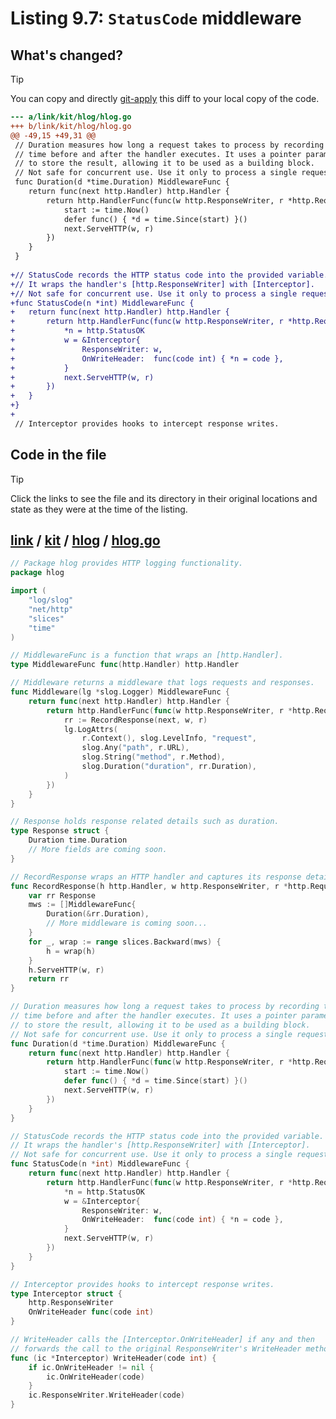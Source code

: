 # Listing 9.7: `StatusCode` middleware

## What's changed?

> [!TIP]
> You can copy and directly [git-apply](https://tldr.inbrowser.app/pages/common/git-apply) this diff to your local copy of the code.

```diff
--- a/link/kit/hlog/hlog.go
+++ b/link/kit/hlog/hlog.go
@@ -49,15 +49,31 @@
 // Duration measures how long a request takes to process by recording the
 // time before and after the handler executes. It uses a pointer parameter
 // to store the result, allowing it to be used as a building block.
 // Not safe for concurrent use. Use it only to process a single request.
 func Duration(d *time.Duration) MiddlewareFunc {
 	return func(next http.Handler) http.Handler {
 		return http.HandlerFunc(func(w http.ResponseWriter, r *http.Request) {
 			start := time.Now()
 			defer func() { *d = time.Since(start) }()
 			next.ServeHTTP(w, r)
 		})
 	}
 }
 
+// StatusCode records the HTTP status code into the provided variable.
+// It wraps the handler's [http.ResponseWriter] with [Interceptor].
+// Not safe for concurrent use. Use it only to process a single request.
+func StatusCode(n *int) MiddlewareFunc {
+	return func(next http.Handler) http.Handler {
+		return http.HandlerFunc(func(w http.ResponseWriter, r *http.Request) {
+			*n = http.StatusOK
+			w = &Interceptor{
+				ResponseWriter: w,
+				OnWriteHeader:  func(code int) { *n = code },
+			}
+			next.ServeHTTP(w, r)
+		})
+	}
+}
+
 // Interceptor provides hooks to intercept response writes.

```
## Code in the file

> [!TIP]
> Click the links to see the file and its directory in their original locations and state as they were at the time of the listing.

## [link](https://github.com/inancgumus/gobyexample/blob/c9152d3fd2e05ed18314349722b682c505e17b06/link) / [kit](https://github.com/inancgumus/gobyexample/blob/c9152d3fd2e05ed18314349722b682c505e17b06/link/kit) / [hlog](https://github.com/inancgumus/gobyexample/blob/c9152d3fd2e05ed18314349722b682c505e17b06/link/kit/hlog) / [hlog.go](https://github.com/inancgumus/gobyexample/blob/c9152d3fd2e05ed18314349722b682c505e17b06/link/kit/hlog/hlog.go)

```go
// Package hlog provides HTTP logging functionality.
package hlog

import (
	"log/slog"
	"net/http"
	"slices"
	"time"
)

// MiddlewareFunc is a function that wraps an [http.Handler].
type MiddlewareFunc func(http.Handler) http.Handler

// Middleware returns a middleware that logs requests and responses.
func Middleware(lg *slog.Logger) MiddlewareFunc {
	return func(next http.Handler) http.Handler {
		return http.HandlerFunc(func(w http.ResponseWriter, r *http.Request) {
			rr := RecordResponse(next, w, r)
			lg.LogAttrs(
				r.Context(), slog.LevelInfo, "request",
				slog.Any("path", r.URL),
				slog.String("method", r.Method),
				slog.Duration("duration", rr.Duration),
			)
		})
	}
}

// Response holds response related details such as duration.
type Response struct {
	Duration time.Duration
	// More fields are coming soon.
}

// RecordResponse wraps an HTTP handler and captures its response details.
func RecordResponse(h http.Handler, w http.ResponseWriter, r *http.Request) Response {
	var rr Response
	mws := []MiddlewareFunc{
		Duration(&rr.Duration),
		// More middleware is coming soon...
	}
	for _, wrap := range slices.Backward(mws) {
		h = wrap(h)
	}
	h.ServeHTTP(w, r)
	return rr
}

// Duration measures how long a request takes to process by recording the
// time before and after the handler executes. It uses a pointer parameter
// to store the result, allowing it to be used as a building block.
// Not safe for concurrent use. Use it only to process a single request.
func Duration(d *time.Duration) MiddlewareFunc {
	return func(next http.Handler) http.Handler {
		return http.HandlerFunc(func(w http.ResponseWriter, r *http.Request) {
			start := time.Now()
			defer func() { *d = time.Since(start) }()
			next.ServeHTTP(w, r)
		})
	}
}

// StatusCode records the HTTP status code into the provided variable.
// It wraps the handler's [http.ResponseWriter] with [Interceptor].
// Not safe for concurrent use. Use it only to process a single request.
func StatusCode(n *int) MiddlewareFunc {
	return func(next http.Handler) http.Handler {
		return http.HandlerFunc(func(w http.ResponseWriter, r *http.Request) {
			*n = http.StatusOK
			w = &Interceptor{
				ResponseWriter: w,
				OnWriteHeader:  func(code int) { *n = code },
			}
			next.ServeHTTP(w, r)
		})
	}
}

// Interceptor provides hooks to intercept response writes.
type Interceptor struct {
	http.ResponseWriter
	OnWriteHeader func(code int)
}

// WriteHeader calls the [Interceptor.OnWriteHeader] if any and then
// forwards the call to the original ResponseWriter's WriteHeader method.
func (ic *Interceptor) WriteHeader(code int) {
	if ic.OnWriteHeader != nil {
		ic.OnWriteHeader(code)
	}
	ic.ResponseWriter.WriteHeader(code)
}
```

